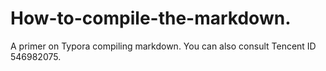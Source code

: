 # How-to-compile-the-markdown.
A primer on Typora compiling markdown.
You can also consult Tencent ID 546982075.
